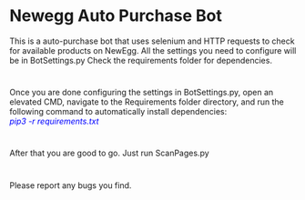 # Newegg Auto Purchase Bot

This is a auto-purchase bot that uses selenium and HTTP requests to check for available products on NewEgg. All the settings you need to configure will be in BotSettings.py Check the requirements folder for dependencies.
# 
Once you are done configuring the settings in BotSettings.py, open an elevated CMD, navigate to the Requirements folder directory, and run the following command to automatically install dependencies:  
<i style="color: blue;"> pip3 -r requirements.txt </i>
#
After that you are good to go. 
Just run ScanPages.py
#

Please report any bugs you find.
